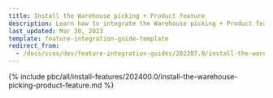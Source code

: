 ```yaml
---
title: Install the Warehouse picking + Product feature
description: Learn how to integrate the Warehouse picking + Product feature into your project
last_updated: Mar 30, 2023
template: feature-integration-guide-template
redirect_from:
  - /docs/scos/dev/feature-integration-guides/202307.0/install-the-warehouse-picking-product-feature.html
---
```


{% include pbc/all/install-features/202400.0/install-the-warehouse-picking-product-feature.md %} <!-- To edit, see /_includes/pbc/all/install-features/202400.0/install-the-warehouse-picking-product-feature.md -->
